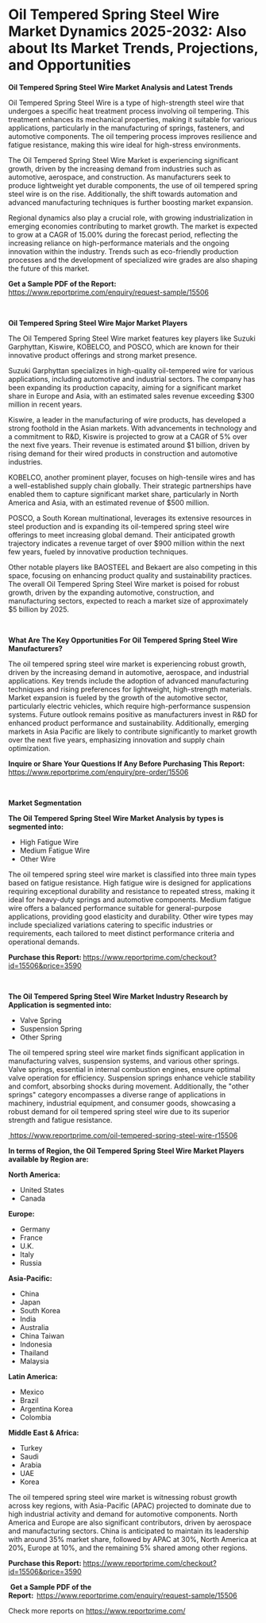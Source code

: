 <p><h1>Oil Tempered Spring Steel Wire Market Dynamics 2025-2032: Also about Its Market Trends, Projections, and Opportunities</h1></p><p><strong>Oil Tempered Spring Steel Wire Market Analysis and Latest Trends</strong></p>
<p><p>Oil Tempered Spring Steel Wire is a type of high-strength steel wire that undergoes a specific heat treatment process involving oil tempering. This treatment enhances its mechanical properties, making it suitable for various applications, particularly in the manufacturing of springs, fasteners, and automotive components. The oil tempering process improves resilience and fatigue resistance, making this wire ideal for high-stress environments.</p><p>The Oil Tempered Spring Steel Wire Market is experiencing significant growth, driven by the increasing demand from industries such as automotive, aerospace, and construction. As manufacturers seek to produce lightweight yet durable components, the use of oil tempered spring steel wire is on the rise. Additionally, the shift towards automation and advanced manufacturing techniques is further boosting market expansion. </p><p>Regional dynamics also play a crucial role, with growing industrialization in emerging economies contributing to market growth. The market is expected to grow at a CAGR of 15.00% during the forecast period, reflecting the increasing reliance on high-performance materials and the ongoing innovation within the industry. Trends such as eco-friendly production processes and the development of specialized wire grades are also shaping the future of this market.</p></p>
<p><strong>Get a Sample PDF of the Report:&nbsp;</strong> <a href="https://www.reportprime.com/enquiry/request-sample/15506?utm_campaign=2632&utm_medium=2&utm_source=Github&utm_content=ia&utm_term=20032025&utm_id=oil-tempered-spring-steel-wire">https://www.reportprime.com/enquiry/request-sample/15506</a></p>
<p>&nbsp;</p>
<p><strong>Oil Tempered Spring Steel Wire Major Market Players</strong></p>
<p><p>The Oil Tempered Spring Steel Wire market features key players like Suzuki Garphyttan, Kiswire, KOBELCO, and POSCO, which are known for their innovative product offerings and strong market presence. </p><p>Suzuki Garphyttan specializes in high-quality oil-tempered wire for various applications, including automotive and industrial sectors. The company has been expanding its production capacity, aiming for a significant market share in Europe and Asia, with an estimated sales revenue exceeding $300 million in recent years.</p><p>Kiswire, a leader in the manufacturing of wire products, has developed a strong foothold in the Asian markets. With advancements in technology and a commitment to R&D, Kiswire is projected to grow at a CAGR of 5% over the next five years. Their revenue is estimated around $1 billion, driven by rising demand for their wired products in construction and automotive industries.</p><p>KOBELCO, another prominent player, focuses on high-tensile wires and has a well-established supply chain globally. Their strategic partnerships have enabled them to capture significant market share, particularly in North America and Asia, with an estimated revenue of $500 million.</p><p>POSCO, a South Korean multinational, leverages its extensive resources in steel production and is expanding its oil-tempered spring steel wire offerings to meet increasing global demand. Their anticipated growth trajectory indicates a revenue target of over $900 million within the next few years, fueled by innovative production techniques.</p><p>Other notable players like BAOSTEEL and Bekaert are also competing in this space, focusing on enhancing product quality and sustainability practices. The overall Oil Tempered Spring Steel Wire market is poised for robust growth, driven by the expanding automotive, construction, and manufacturing sectors, expected to reach a market size of approximately $5 billion by 2025.</p></p>
<p>&nbsp;</p>
<p><strong>What Are The Key Opportunities For Oil Tempered Spring Steel Wire Manufacturers?</strong></p>
<p><p>The oil tempered spring steel wire market is experiencing robust growth, driven by the increasing demand in automotive, aerospace, and industrial applications. Key trends include the adoption of advanced manufacturing techniques and rising preferences for lightweight, high-strength materials. Market expansion is fueled by the growth of the automotive sector, particularly electric vehicles, which require high-performance suspension systems. Future outlook remains positive as manufacturers invest in R&D for enhanced product performance and sustainability. Additionally, emerging markets in Asia Pacific are likely to contribute significantly to market growth over the next five years, emphasizing innovation and supply chain optimization.</p></p>
<p><strong>Inquire or Share Your Questions If Any Before Purchasing This Report:</strong> <a href="https://www.reportprime.com/enquiry/pre-order/15506?utm_campaign=2632&utm_medium=2&utm_source=Github&utm_content=ia&utm_term=20032025&utm_id=oil-tempered-spring-steel-wire">https://www.reportprime.com/enquiry/pre-order/15506</a></p>
<p>&nbsp;</p>
<p><strong>Market Segmentation</strong></p>
<p><strong>The Oil Tempered Spring Steel Wire Market Analysis by types is segmented into:</strong></p>
<p><ul><li>High Fatigue Wire</li><li>Medium Fatigue Wire</li><li>Other Wire</li></ul></p>
<p><p>The oil tempered spring steel wire market is classified into three main types based on fatigue resistance. High fatigue wire is designed for applications requiring exceptional durability and resistance to repeated stress, making it ideal for heavy-duty springs and automotive components. Medium fatigue wire offers a balanced performance suitable for general-purpose applications, providing good elasticity and durability. Other wire types may include specialized variations catering to specific industries or requirements, each tailored to meet distinct performance criteria and operational demands.</p></p>
<p><strong>Purchase this Report:&nbsp;</strong><a href="https://www.reportprime.com/checkout?id=15506&price=3590&utm_campaign=2632&utm_medium=2&utm_source=Github&utm_content=ia&utm_term=20032025&utm_id=oil-tempered-spring-steel-wire">https://www.reportprime.com/checkout?id=15506&price=3590</a></p>
<p>&nbsp;</p>
<p><strong>The Oil Tempered Spring Steel Wire Market Industry Research by Application is segmented into:</strong></p>
<p><ul><li>Valve Spring</li><li>Suspension Spring</li><li>Other Spring</li></ul></p>
<p><p>The oil tempered spring steel wire market finds significant application in manufacturing valves, suspension systems, and various other springs. Valve springs, essential in internal combustion engines, ensure optimal valve operation for efficiency. Suspension springs enhance vehicle stability and comfort, absorbing shocks during movement. Additionally, the "other springs" category encompasses a diverse range of applications in machinery, industrial equipment, and consumer goods, showcasing a robust demand for oil tempered spring steel wire due to its superior strength and fatigue resistance.</p></p>
<p><a href="https://www.reportprime.com/oil-tempered-spring-steel-wire-r15506?utm_campaign=2632&utm_medium=2&utm_source=Github&utm_content=ia&utm_term=20032025&utm_id=oil-tempered-spring-steel-wire">&nbsp;https://www.reportprime.com/oil-tempered-spring-steel-wire-r15506</a></p>
<p><strong>In terms of Region, the Oil Tempered Spring Steel Wire Market Players available by Region are:</strong></p>
<p>
    <p> <strong> North America: </strong>
        <ul>
            <li>United States</li>
            <li>Canada</li>
        </ul>
        </p> 
    <p> <strong> Europe: </strong>
        <ul>
            <li>Germany</li>
            <li>France</li>
            <li>U.K.</li>
            <li>Italy</li>
            <li>Russia</li>
        </ul>
        </p> 
    <p> <strong> Asia-Pacific: </strong>
        <ul>
            <li>China</li>
            <li>Japan</li>
            <li>South Korea</li>
            <li>India</li>
            <li>Australia</li>
            <li>China Taiwan</li>
            <li>Indonesia</li>
            <li>Thailand</li>
            <li>Malaysia</li>
        </ul>
        </p> 
    <p> <strong> Latin America: </strong>
        <ul>
            <li>Mexico</li>
            <li>Brazil</li>
            <li>Argentina Korea</li>
            <li>Colombia</li>
        </ul>
        </p> 
    <p> <strong> Middle East & Africa: </strong>
        <ul>
            <li>Turkey</li>
            <li>Saudi</li>
            <li>Arabia</li>
            <li>UAE</li>
            <li>Korea</li>
        </ul>
    </p>
    </p>
<p><p>The oil tempered spring steel wire market is witnessing robust growth across key regions, with Asia-Pacific (APAC) projected to dominate due to high industrial activity and demand for automotive components. North America and Europe are also significant contributors, driven by aerospace and manufacturing sectors. China is anticipated to maintain its leadership with around 35% market share, followed by APAC at 30%, North America at 20%, Europe at 10%, and the remaining 5% shared among other regions.</p></p>
<p><strong>Purchase this Report: </strong><a href="https://www.reportprime.com/checkout?id=15506&price=3590&utm_campaign=2632&utm_medium=2&utm_source=Github&utm_content=ia&utm_term=20032025&utm_id=oil-tempered-spring-steel-wire">https://www.reportprime.com/checkout?id=15506&price=3590</a></p>
<p>&nbsp;<strong>Get a Sample PDF of the Report:&nbsp;&nbsp;</strong><a href="https://www.reportprime.com/enquiry/request-sample/15506?utm_campaign=2632&utm_medium=2&utm_source=Github&utm_content=ia&utm_term=20032025&utm_id=oil-tempered-spring-steel-wire">https://www.reportprime.com/enquiry/request-sample/15506</a></p>
<p><strong></strong></p>
<p>Check more reports on <a href="https://www.reportprime.com/?utm_campaign=2632&utm_medium=2&utm_source=Github&utm_content=ia&utm_term=20032025&utm_id=oil-tempered-spring-steel-wire">https://www.reportprime.com/</a></p>